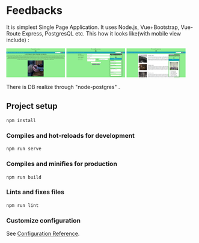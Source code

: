 # Feedbacks 

It is simplest Single Page Application. It uses Node.js, Vue+Bootstrap, Vue-Route Express, PostgresQL etc. 
This how it looks like(with mobile view include) : 
<p>
<img src="public/img/Screenshot_1.png" width="31%" height="auto" />
<img src="public/img/Screenshot_2.png" width="31%" height="auto" />
<img src="public/img/Screenshot_3.png" width="31%" height="auto" />
</p>

There is DB realize through "node-postgres" .

## Project setup
```
npm install
```

### Compiles and hot-reloads for development
```
npm run serve
```

### Compiles and minifies for production
```
npm run build
```

### Lints and fixes files
```
npm run lint
```

### Customize configuration
See [Configuration Reference](https://cli.vuejs.org/config/).


